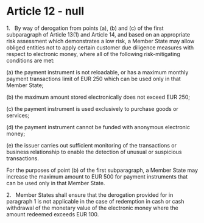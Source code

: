 # Article 12 - null


1.   By way of derogation from points (a), (b) and (c) of the first subparagraph of Article 13(1) and Article 14, and based on an appropriate risk assessment which demonstrates a low risk, a Member State may allow obliged entities not to apply certain customer due diligence measures with respect to electronic money, where all of the following risk-mitigating conditions are met:

(a) the payment instrument is not reloadable, or has a maximum monthly payment transactions limit of EUR 250 which can be used only in that Member State;

(b) the maximum amount stored electronically does not exceed EUR 250;

(c) the payment instrument is used exclusively to purchase goods or services;

(d) the payment instrument cannot be funded with anonymous electronic money;

(e) the issuer carries out sufficient monitoring of the transactions or business relationship to enable the detection of unusual or suspicious transactions.

For the purposes of point (b) of the first subparagraph, a Member State may increase the maximum amount to EUR 500 for payment instruments that can be used only in that Member State.

2.   Member States shall ensure that the derogation provided for in paragraph 1 is not applicable in the case of redemption in cash or cash withdrawal of the monetary value of the electronic money where the amount redeemed exceeds EUR 100.
